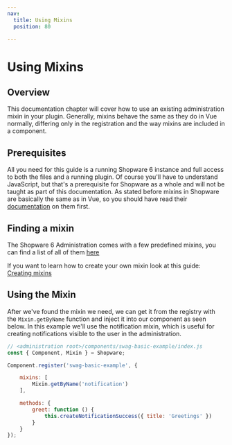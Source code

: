 ```yaml
---
nav:
  title: Using Mixins
  position: 80

---
```


# Using Mixins

## Overview

This documentation chapter will cover how to use an existing administration mixin in your plugin. Generally, mixins behave the same as they do in Vue normally, differing only in the registration and the way mixins are included in a component.

## Prerequisites

All you need for this guide is a running Shopware 6 instance and full access to both the files and a running plugin. Of course you'll have to understand JavaScript, but that's a prerequisite for Shopware as a whole and will not be taught as part of this documentation. As stated before mixins in Shopware are basically the same as in Vue, so you should have read their [documentation](https://vuejs.org/v2/guide/mixins.html) on them first.

## Finding a mixin

The Shopware 6 Administration comes with a few predefined mixins, you can find a list of all of them [here](../../../../resources/references/core-reference/administration-reference/mixins)

If you want to learn how to create your own mixin look at this guide: [Creating mixins](add-mixins)

## Using the Mixin

After we've found the mixin we need, we can get it from the registry with the `Mixin.getByName` function and inject it into our component as seen below. In this example we'll use the notification mixin, which is useful for creating notifications visible to the user in the administration.

```javascript
// <administration root>/components/swag-basic-example/index.js
const { Component, Mixin } = Shopware;

Component.register('swag-basic-example', {

    mixins: [
        Mixin.getByName('notification')
    ],

    methods: {
        greet: function () {
            this.createNotificationSuccess({ title: 'Greetings' })
        }
    }
});
```
